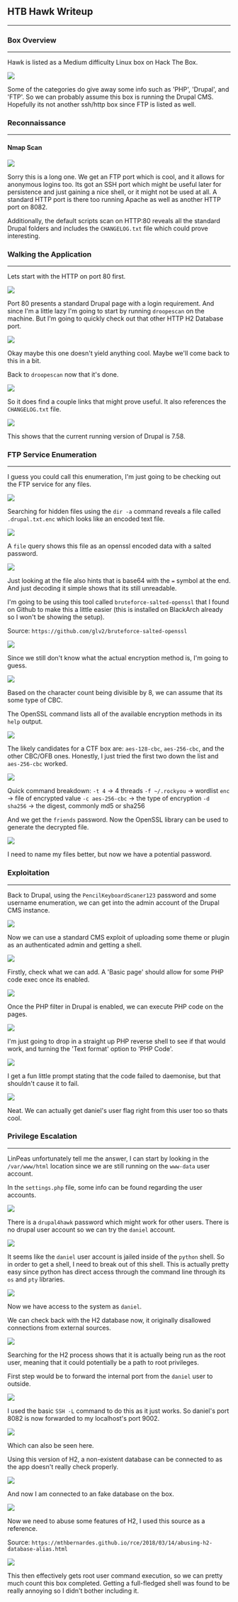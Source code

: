 ## HTB Hawk Writeup
---

### Box Overview
---
Hawk is listed as a Medium difficulty Linux box on Hack The Box.

![](/docs/images/hawk/20221225162239.png)

Some of the categories do give away some info such as 'PHP', 'Drupal', and 'FTP'. So we can probably assume this box is running the Drupal CMS. Hopefully its not another ssh/http box since FTP is listed as well.

### Reconnaissance
---
#### Nmap Scan

![](/docs/images/hawk/20221225162732.png)

Sorry this is a long one. We get an FTP port which is cool, and it allows for anonymous logins too. Its got an SSH port which might be useful later for persistence and just gaining a nice shell, or it might not be used at all. A standard HTTP port is there too running Apache as well as another HTTP port on 8082.

Additionally, the default scripts scan on HTTP:80 reveals all the standard Drupal folders and includes the `CHANGELOG.txt` file which could prove interesting. 


### Walking the Application
---
Lets start with the HTTP on port 80 first.

![](/docs/images/hawk/20221225163544.png)

Port 80 presents a standard Drupal page with a login requirement. And since I'm a little lazy I'm going to start by running `droopescan` on the machine. But I'm going to quickly check out that other HTTP H2 Database port.

![](/docs/images/hawk/20221225163853.png)

Okay maybe this one doesn't yield anything cool. Maybe we'll come back to this in a bit.

Back to `droopescan` now that it's done.

![](/docs/images/hawk/20221225164010.png)

So it does find a couple links that might prove useful. It also references the `CHANGELOG.txt` file. 

![](/docs/images/hawk/20221226151647.png)

This shows that the current running version of Drupal is 7.58.


### FTP Service Enumeration
---
I guess you could call this enumeration, I'm just going to be checking out the FTP service for any files.

![](/docs/images/hawk/20221226151945.png)

Searching for hidden files using the `dir -a` command reveals a file called `.drupal.txt.enc`  which looks like an encoded text file. 

![](/docs/images/hawk/20221226152116.png)

A `file` query shows this file as an openssl encoded data with a salted password. 

![](/docs/images/hawk/20221226152427.png)

Just looking at the file also hints that is base64 with the `=` symbol at the end. And just decoding it simple shows that its still unreadable. 

I'm going to be using this tool called `bruteforce-salted-openssl` that I found on Github to make this a little easier (this is installed on BlackArch already so I won't be showing the setup).

Source: `https://github.com/glv2/bruteforce-salted-openssl`

![](/docs/images/hawk/20221227154956.png)

Since we still don't know what the actual encryption method is, I'm going to guess. 

![](/docs/images/hawk/20221227160938.png)

Based on the character count being divisible by 8, we can assume that its some type of CBC. 

The OpenSSL command lists all of the available encryption methods in its `help` output.

![](/docs/images/hawk/20221227161242.png)

The likely candidates for a CTF box are: `aes-128-cbc`, `aes-256-cbc`, and the other CBC/OFB ones. Honestly, I just tried the first two down the list and `aes-256-cbc` worked. 

![](/docs/images/hawk/20221227161646.png)

Quick command breakdown:
`-t 4` -> 4 threads
`-f ~/.rockyou` -> wordlist
`enc` -> file of encrypted value
`-c aes-256-cbc` -> the type of encryption 
`-d sha256` -> the digest, commonly md5 or sha256

And we get the `friends` password. Now the OpenSSL library can be used to generate the decrypted file.

![](/docs/images/hawk/20221227162153.png)

I need to name my files better, but now we have a potential password. 

### Exploitation
---
Back to Drupal, using the `PencilKeyboardScaner123` password and some username enumeration, we can get into the admin account of the Drupal CMS instance.

![](/docs/images/hawk/20221227162846.png)

Now we can use a standard CMS exploit of uploading some theme or plugin as an authenticated admin and getting a shell. 

![](/docs/images/hawk/20221227163135.png)

Firstly, check what we can add. A 'Basic page' should allow for some PHP code exec once its enabled.

![](/docs/images/hawk/20221227163505.png)

Once the PHP filter in Drupal is enabled, we can execute PHP code on the pages.

![](/docs/images/hawk/20221227163802.png)

I'm just going to drop in a straight up PHP reverse shell to see if that would work, and turning the 'Text format' option to 'PHP Code'. 

![](/docs/images/hawk/20221227163908.png)

I get a fun little prompt stating that the code failed to daemonise, but that shouldn't cause it to fail.

![](/docs/images/hawk/20221227164020.png)

Neat. We can actually get daniel's user flag right from this user too so thats cool. 

### Privilege Escalation
---
LinPeas unfortunately tell me the answer, I can start by looking in the `/var/www/html` location since we are still running on the `www-data` user account.

In the `settings.php` file, some info can be found regarding the user accounts. 

![](/docs/images/hawk/20221227165451.png)

There is a `drupal4hawk` password which might work for other users. There is no drupal user account so we can try the `daniel` account.

![](/docs/images/hawk/20221227165703.png)

It seems like the `daniel` user account is jailed inside of the `python` shell. So in order to get a shell, I need to break out of this shell. This is actually pretty easy since python has direct access through the command line through its `os` and `pty` libraries.

![](/docs/images/hawk/20221227170225.png)

Now we have access to the system as `daniel`.

We can check back with the H2 database now, it originally disallowed connections from external sources. 

![](/docs/images/hawk/20221227170611.png)

Searching for the H2 process shows that it is actually being run as the root user, meaning that it could potentially be a path to root privileges.

First step would be to forward the internal port from the `daniel` user to outside. 

![](/docs/images/hawk/20221227170910.png)

I used the basic `SSH -L` command to do this as it just works. So daniel's port 8082 is now forwarded to my localhost's port 9002.

![](/docs/images/hawk/20221227171005.png)

Which can also be seen here. 

Using this version of H2, a non-existent database can be connected to as the app doesn't really check properly. 

![](/docs/images/hawk/20221227171820.png)

And now I am connected to an fake database on the box.

![](/docs/images/hawk/20221227171853.png)

Now we need to abuse some features of H2, I used this source as a reference. 

Source: `https://mthbernardes.github.io/rce/2018/03/14/abusing-h2-database-alias.html`

![](/docs/images/hawk/20221227172142.png)

This then effectively gets root user command execution, so we can pretty much count this box completed. Getting a full-fledged shell was found to be really annoying so I didn't bother including it. 














